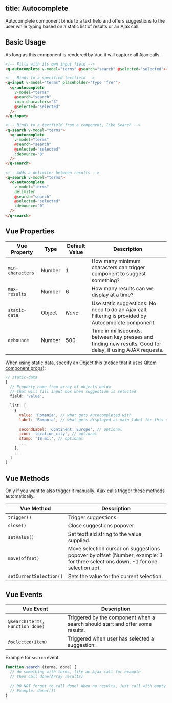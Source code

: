 title: Autocomplete
---
Autocomplete component binds to a text field and offers suggestions to the user while typing based on a static list of results or an Ajax call.
<input type="hidden" data-fullpage-demo="form/autocomplete">

## Basic Usage
As long as this component is rendered by Vue it will capture all Ajax calls.
``` html
<!-- Fills with its own input field -->
<q-autocomplete v-model="terms" @search="search" @selected="selected"></q-autocomplete>

<!-- Binds to a specified textfield -->
<q-input v-model="terms" placeholder="Type 'fre'">
  <q-autocomplete
    v-model="terms"
    @search="search"
    :min-characters="3"
    @selected="selected"
  />
</q-input>

<!-- Binds to a textfield from a component, like Search -->
<q-search v-model="terms">
  <q-autocomplete
    v-model="terms"
    @search="search"
    @selected="selected"
    :debounce="0"
  />
</q-search>

<!-- Adds a delimiter between results -->
<q-search v-model="terms">
  <q-autocomplete
    v-model="terms"
    delimiter
    @search="search"
    @selected="selected"
    :debounce="0"
  />
</q-search>
```

## Vue Properties
| Vue Property | Type | Default Value | Description |
| --- | --- | --- | --- |
| `min-characters` | Number | 1 | How many minimum characters can trigger component to suggest something? |
| `max-results` | Number | 6 | How many results can we display at a time? |
| `static-data` | Object | *None* | Use static suggestions. No need to do an Ajax call. Filtering is provided by Autocomplete component. |
| `debounce` | Number | 500 | Time in milliseconds, between key presses and finding new results. Good for delay, if using AJAX requests. |

When using static data, specify an Object this (notice that it uses [QItem component props](/components/list-item.html)):
``` js
// static-data
[
  // Property name from array of objects below
  // that will fill input box when suggestion is selected
  field: 'value',

  list: [
    {
      value: 'Romania', // what gets Autocompleted with
      label: 'Romania', // what gets displayed as main label for this suggestion

      secondLabel: 'Continent: Europe', // optional
      icon: 'location_city', // optional
      stamp: '18 mil', // optional
      ...
    },
    ...
  ]
]
```

## Vue Methods
Only if you want to also trigger it manually. Ajax calls trigger these methods automatically.

| Vue Method | Description |
| --- | --- |
| `trigger()` | Trigger suggestions. |
| `close()` | Close suggestions popover. |
| `setValue()` | Set textfield string to the value supplied. |
| `move(offset)` | Move selection cursor on suggestions popover by offset (Number, example: 3 for three selections down, -1 for one selection up). |
| `setCurrentSelection()` | Sets the value for the current selection. |

## Vue Events
| Vue Event | Description |
| --- | --- |
| `@search(terms, Function done)` | Triggered by the component when a search should start and offer some results. |
| `@selected(item)` | Triggered when user has selected a suggestion. |

Example for `search` event:

``` js
function search (terms, done) {
  // do something with terms, like an Ajax call for example
  // then call done(Array results)

  // DO NOT forget to call done! When no results, just call with empty array as param
  // Example: done([])
}
```
